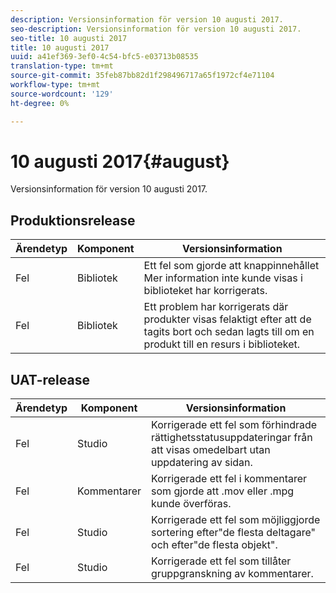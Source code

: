 ```yaml
---
description: Versionsinformation för version 10 augusti 2017.
seo-description: Versionsinformation för version 10 augusti 2017.
seo-title: 10 augusti 2017
title: 10 augusti 2017
uuid: a41ef369-3ef0-4c54-bfc5-e03713b08535
translation-type: tm+mt
source-git-commit: 35feb87bb82d1f298496717a65f1972cf4e71104
workflow-type: tm+mt
source-wordcount: '129'
ht-degree: 0%

---
```



# 10 augusti 2017{#august}

Versionsinformation för version 10 augusti 2017.

## Produktionsrelease

| **Ärendetyp** | **Komponent** | **Versionsinformation** |
|---|---|---|
| Fel | Bibliotek | Ett fel som gjorde att knappinnehållet Mer information inte kunde visas i biblioteket har korrigerats. |
| Fel | Bibliotek | Ett problem har korrigerats där produkter visas felaktigt efter att de tagits bort och sedan lagts till om en produkt till en resurs i biblioteket. |

## UAT-release

| **Ärendetyp** | **Komponent** | **Versionsinformation** |
|---|---|---|
| Fel | Studio | Korrigerade ett fel som förhindrade rättighetsstatusuppdateringar från att visas omedelbart utan uppdatering av sidan. |
| Fel | Kommentarer | Korrigerade ett fel i kommentarer som gjorde att .mov eller .mpg kunde överföras. |
| Fel | Studio | Korrigerade ett fel som möjliggjorde sortering efter&quot;de flesta deltagare&quot; och efter&quot;de flesta objekt&quot;. |
| Fel | Studio | Korrigerade ett fel som tillåter gruppgranskning av kommentarer. |

